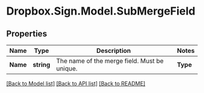 # Dropbox.Sign.Model.SubMergeField

## Properties

Name | Type | Description | Notes
------------ | ------------- | ------------- | -------------
**Name** | **string** |  The name of the merge field. Must be unique.  | **Type** | **string** |  The type of merge field.  | 

[[Back to Model list]](../README.md#documentation-for-models) [[Back to API list]](../README.md#documentation-for-api-endpoints) [[Back to README]](../README.md)

